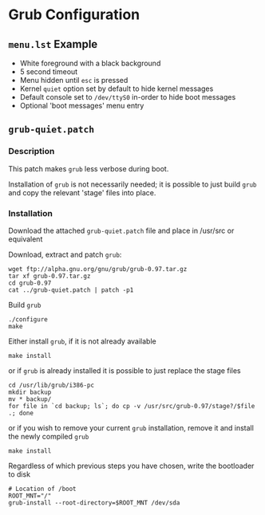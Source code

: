 # Grub Configuration

## `menu.lst` Example

 * White foreground with a black background
 * 5 second timeout
 * Menu hidden until `esc` is pressed
 * Kernel `quiet` option set by default to hide kernel messages
 * Default console set to `/dev/ttyS0` in-order to hide boot messages
 * Optional 'boot messages' menu entry

## `grub-quiet.patch`

### Description

This patch makes `grub` less verbose during boot.

Installation of `grub` is not necessarily needed; it is possible to just build `grub` and copy the relevant 'stage' files into place.

### Installation

Download the attached `grub-quiet.patch` file and place in /usr/src or equivalent

Download, extract and patch `grub`:

```
wget ftp://alpha.gnu.org/gnu/grub/grub-0.97.tar.gz
tar xf grub-0.97.tar.gz
cd grub-0.97
cat ../grub-quiet.patch | patch -p1
```

Build `grub`

```
./configure
make
```

Either install `grub`, if it is not already available

```
make install
```

or if `grub` is already installed it is possible to just replace the stage files

```
cd /usr/lib/grub/i386-pc
mkdir backup
mv * backup/
for file in `cd backup; ls`; do cp -v /usr/src/grub-0.97/stage?/$file .; done
```

or if you wish to remove your current `grub` installation, remove it and install the newly compiled `grub`

```
make install
```

Regardless of which previous steps you have chosen, write the bootloader to disk

```
# Location of /boot
ROOT_MNT="/"
grub-install --root-directory=$ROOT_MNT /dev/sda
```


